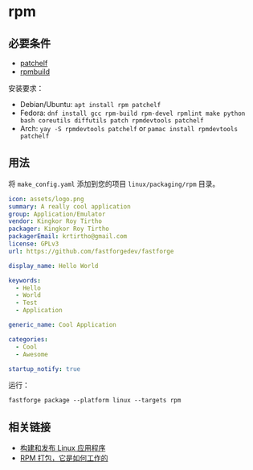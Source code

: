 # rpm

## 必要条件

- [patchelf](https://github.com/NixOS/patchelf)
- [rpmbuild](https://rpm-packaging-guide.github.io/#prerequisites)

安装要求：

- Debian/Ubuntu: `apt install rpm patchelf`
- Fedora: `dnf install gcc rpm-build rpm-devel rpmlint make python bash coreutils diffutils patch rpmdevtools patchelf`
- Arch: `yay -S rpmdevtools patchelf` or `pamac install rpmdevtools patchelf`

## 用法

将 `make_config.yaml` 添加到您的项目 `linux/packaging/rpm` 目录。

```yaml
icon: assets/logo.png
summary: A really cool application
group: Application/Emulator
vendor: Kingkor Roy Tirtho
packager: Kingkor Roy Tirtho
packagerEmail: krtirtho@gmail.com
license: GPLv3
url: https://github.com/fastforgedev/fastforge

display_name: Hello World

keywords:
  - Hello
  - World
  - Test
  - Application

generic_name: Cool Application

categories:
  - Cool
  - Awesome

startup_notify: true
```

运行：

```
fastforge package --platform linux --targets rpm
```

## 相关链接

- [构建和发布 Linux 应用程序](https://docs.flutter.dev/deployment/linux)
- [RPM 打包，它是如何工作的](https://rpm-packaging-guide.github.io/)
